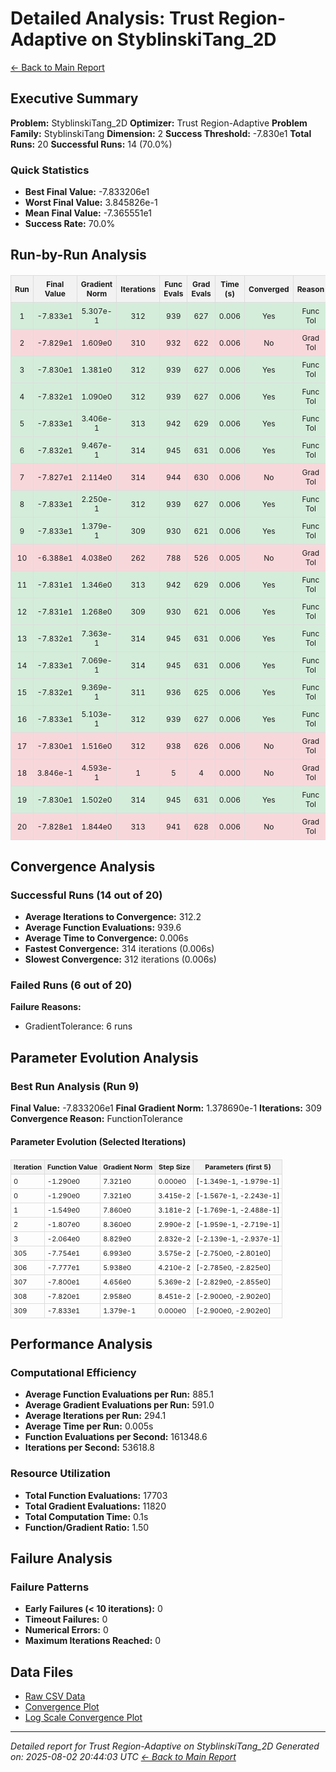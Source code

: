 # Detailed Analysis: Trust Region-Adaptive on StyblinskiTang_2D
[← Back to Main Report](benchmark_report.md)
## Executive Summary
**Problem:** StyblinskiTang_2D
**Optimizer:** Trust Region-Adaptive
**Problem Family:** StyblinskiTang
**Dimension:** 2
**Success Threshold:** -7.830e1
**Total Runs:** 20
**Successful Runs:** 14 (70.0%)

### Quick Statistics
* **Best Final Value:** -7.833206e1
* **Worst Final Value:** 3.845826e-1
* **Mean Final Value:** -7.365551e1
* **Success Rate:** 70.0%


## Run-by-Run Analysis
<table style="border-collapse: collapse; width: 100%; margin: 20px 0; font-size: 12px;">
<tr style="background-color: #f2f2f2;">
<th style="border: 1px solid #ddd; padding: 6px; text-align: center;">Run</th>
<th style="border: 1px solid #ddd; padding: 6px; text-align: center;">Final Value</th>
<th style="border: 1px solid #ddd; padding: 6px; text-align: center;">Gradient Norm</th>
<th style="border: 1px solid #ddd; padding: 6px; text-align: center;">Iterations</th>
<th style="border: 1px solid #ddd; padding: 6px; text-align: center;">Func Evals</th>
<th style="border: 1px solid #ddd; padding: 6px; text-align: center;">Grad Evals</th>
<th style="border: 1px solid #ddd; padding: 6px; text-align: center;">Time (s)</th>
<th style="border: 1px solid #ddd; padding: 6px; text-align: center;">Converged</th>
<th style="border: 1px solid #ddd; padding: 6px; text-align: center;">Reason</th>
</tr>
<tr style="background-color: #d4edda;">
<td style="border: 1px solid #ddd; padding: 6px; text-align: center;">1</td>
<td style="border: 1px solid #ddd; padding: 6px; text-align: center;">-7.833e1</td>
<td style="border: 1px solid #ddd; padding: 6px; text-align: center;">5.307e-1</td>
<td style="border: 1px solid #ddd; padding: 6px; text-align: center;">312</td>
<td style="border: 1px solid #ddd; padding: 6px; text-align: center;">939</td>
<td style="border: 1px solid #ddd; padding: 6px; text-align: center;">627</td>
<td style="border: 1px solid #ddd; padding: 6px; text-align: center;">0.006</td>
<td style="border: 1px solid #ddd; padding: 6px; text-align: center;">Yes</td>
<td style="border: 1px solid #ddd; padding: 6px; text-align: center;">Func Tol</td>
</tr>
<tr style="background-color: #f8d7da;">
<td style="border: 1px solid #ddd; padding: 6px; text-align: center;">2</td>
<td style="border: 1px solid #ddd; padding: 6px; text-align: center;">-7.829e1</td>
<td style="border: 1px solid #ddd; padding: 6px; text-align: center;">1.609e0</td>
<td style="border: 1px solid #ddd; padding: 6px; text-align: center;">310</td>
<td style="border: 1px solid #ddd; padding: 6px; text-align: center;">932</td>
<td style="border: 1px solid #ddd; padding: 6px; text-align: center;">622</td>
<td style="border: 1px solid #ddd; padding: 6px; text-align: center;">0.006</td>
<td style="border: 1px solid #ddd; padding: 6px; text-align: center;">No</td>
<td style="border: 1px solid #ddd; padding: 6px; text-align: center;">Grad Tol</td>
</tr>
<tr style="background-color: #d4edda;">
<td style="border: 1px solid #ddd; padding: 6px; text-align: center;">3</td>
<td style="border: 1px solid #ddd; padding: 6px; text-align: center;">-7.830e1</td>
<td style="border: 1px solid #ddd; padding: 6px; text-align: center;">1.381e0</td>
<td style="border: 1px solid #ddd; padding: 6px; text-align: center;">312</td>
<td style="border: 1px solid #ddd; padding: 6px; text-align: center;">939</td>
<td style="border: 1px solid #ddd; padding: 6px; text-align: center;">627</td>
<td style="border: 1px solid #ddd; padding: 6px; text-align: center;">0.006</td>
<td style="border: 1px solid #ddd; padding: 6px; text-align: center;">Yes</td>
<td style="border: 1px solid #ddd; padding: 6px; text-align: center;">Func Tol</td>
</tr>
<tr style="background-color: #d4edda;">
<td style="border: 1px solid #ddd; padding: 6px; text-align: center;">4</td>
<td style="border: 1px solid #ddd; padding: 6px; text-align: center;">-7.832e1</td>
<td style="border: 1px solid #ddd; padding: 6px; text-align: center;">1.090e0</td>
<td style="border: 1px solid #ddd; padding: 6px; text-align: center;">312</td>
<td style="border: 1px solid #ddd; padding: 6px; text-align: center;">939</td>
<td style="border: 1px solid #ddd; padding: 6px; text-align: center;">627</td>
<td style="border: 1px solid #ddd; padding: 6px; text-align: center;">0.006</td>
<td style="border: 1px solid #ddd; padding: 6px; text-align: center;">Yes</td>
<td style="border: 1px solid #ddd; padding: 6px; text-align: center;">Func Tol</td>
</tr>
<tr style="background-color: #d4edda;">
<td style="border: 1px solid #ddd; padding: 6px; text-align: center;">5</td>
<td style="border: 1px solid #ddd; padding: 6px; text-align: center;">-7.833e1</td>
<td style="border: 1px solid #ddd; padding: 6px; text-align: center;">3.406e-1</td>
<td style="border: 1px solid #ddd; padding: 6px; text-align: center;">313</td>
<td style="border: 1px solid #ddd; padding: 6px; text-align: center;">942</td>
<td style="border: 1px solid #ddd; padding: 6px; text-align: center;">629</td>
<td style="border: 1px solid #ddd; padding: 6px; text-align: center;">0.006</td>
<td style="border: 1px solid #ddd; padding: 6px; text-align: center;">Yes</td>
<td style="border: 1px solid #ddd; padding: 6px; text-align: center;">Func Tol</td>
</tr>
<tr style="background-color: #d4edda;">
<td style="border: 1px solid #ddd; padding: 6px; text-align: center;">6</td>
<td style="border: 1px solid #ddd; padding: 6px; text-align: center;">-7.832e1</td>
<td style="border: 1px solid #ddd; padding: 6px; text-align: center;">9.467e-1</td>
<td style="border: 1px solid #ddd; padding: 6px; text-align: center;">314</td>
<td style="border: 1px solid #ddd; padding: 6px; text-align: center;">945</td>
<td style="border: 1px solid #ddd; padding: 6px; text-align: center;">631</td>
<td style="border: 1px solid #ddd; padding: 6px; text-align: center;">0.006</td>
<td style="border: 1px solid #ddd; padding: 6px; text-align: center;">Yes</td>
<td style="border: 1px solid #ddd; padding: 6px; text-align: center;">Func Tol</td>
</tr>
<tr style="background-color: #f8d7da;">
<td style="border: 1px solid #ddd; padding: 6px; text-align: center;">7</td>
<td style="border: 1px solid #ddd; padding: 6px; text-align: center;">-7.827e1</td>
<td style="border: 1px solid #ddd; padding: 6px; text-align: center;">2.114e0</td>
<td style="border: 1px solid #ddd; padding: 6px; text-align: center;">314</td>
<td style="border: 1px solid #ddd; padding: 6px; text-align: center;">944</td>
<td style="border: 1px solid #ddd; padding: 6px; text-align: center;">630</td>
<td style="border: 1px solid #ddd; padding: 6px; text-align: center;">0.006</td>
<td style="border: 1px solid #ddd; padding: 6px; text-align: center;">No</td>
<td style="border: 1px solid #ddd; padding: 6px; text-align: center;">Grad Tol</td>
</tr>
<tr style="background-color: #d4edda;">
<td style="border: 1px solid #ddd; padding: 6px; text-align: center;">8</td>
<td style="border: 1px solid #ddd; padding: 6px; text-align: center;">-7.833e1</td>
<td style="border: 1px solid #ddd; padding: 6px; text-align: center;">2.250e-1</td>
<td style="border: 1px solid #ddd; padding: 6px; text-align: center;">312</td>
<td style="border: 1px solid #ddd; padding: 6px; text-align: center;">939</td>
<td style="border: 1px solid #ddd; padding: 6px; text-align: center;">627</td>
<td style="border: 1px solid #ddd; padding: 6px; text-align: center;">0.006</td>
<td style="border: 1px solid #ddd; padding: 6px; text-align: center;">Yes</td>
<td style="border: 1px solid #ddd; padding: 6px; text-align: center;">Func Tol</td>
</tr>
<tr style="background-color: #d4edda;">
<td style="border: 1px solid #ddd; padding: 6px; text-align: center;">9</td>
<td style="border: 1px solid #ddd; padding: 6px; text-align: center;">-7.833e1</td>
<td style="border: 1px solid #ddd; padding: 6px; text-align: center;">1.379e-1</td>
<td style="border: 1px solid #ddd; padding: 6px; text-align: center;">309</td>
<td style="border: 1px solid #ddd; padding: 6px; text-align: center;">930</td>
<td style="border: 1px solid #ddd; padding: 6px; text-align: center;">621</td>
<td style="border: 1px solid #ddd; padding: 6px; text-align: center;">0.006</td>
<td style="border: 1px solid #ddd; padding: 6px; text-align: center;">Yes</td>
<td style="border: 1px solid #ddd; padding: 6px; text-align: center;">Func Tol</td>
</tr>
<tr style="background-color: #f8d7da;">
<td style="border: 1px solid #ddd; padding: 6px; text-align: center;">10</td>
<td style="border: 1px solid #ddd; padding: 6px; text-align: center;">-6.388e1</td>
<td style="border: 1px solid #ddd; padding: 6px; text-align: center;">4.038e0</td>
<td style="border: 1px solid #ddd; padding: 6px; text-align: center;">262</td>
<td style="border: 1px solid #ddd; padding: 6px; text-align: center;">788</td>
<td style="border: 1px solid #ddd; padding: 6px; text-align: center;">526</td>
<td style="border: 1px solid #ddd; padding: 6px; text-align: center;">0.005</td>
<td style="border: 1px solid #ddd; padding: 6px; text-align: center;">No</td>
<td style="border: 1px solid #ddd; padding: 6px; text-align: center;">Grad Tol</td>
</tr>
<tr style="background-color: #d4edda;">
<td style="border: 1px solid #ddd; padding: 6px; text-align: center;">11</td>
<td style="border: 1px solid #ddd; padding: 6px; text-align: center;">-7.831e1</td>
<td style="border: 1px solid #ddd; padding: 6px; text-align: center;">1.346e0</td>
<td style="border: 1px solid #ddd; padding: 6px; text-align: center;">313</td>
<td style="border: 1px solid #ddd; padding: 6px; text-align: center;">942</td>
<td style="border: 1px solid #ddd; padding: 6px; text-align: center;">629</td>
<td style="border: 1px solid #ddd; padding: 6px; text-align: center;">0.006</td>
<td style="border: 1px solid #ddd; padding: 6px; text-align: center;">Yes</td>
<td style="border: 1px solid #ddd; padding: 6px; text-align: center;">Func Tol</td>
</tr>
<tr style="background-color: #d4edda;">
<td style="border: 1px solid #ddd; padding: 6px; text-align: center;">12</td>
<td style="border: 1px solid #ddd; padding: 6px; text-align: center;">-7.831e1</td>
<td style="border: 1px solid #ddd; padding: 6px; text-align: center;">1.268e0</td>
<td style="border: 1px solid #ddd; padding: 6px; text-align: center;">309</td>
<td style="border: 1px solid #ddd; padding: 6px; text-align: center;">930</td>
<td style="border: 1px solid #ddd; padding: 6px; text-align: center;">621</td>
<td style="border: 1px solid #ddd; padding: 6px; text-align: center;">0.006</td>
<td style="border: 1px solid #ddd; padding: 6px; text-align: center;">Yes</td>
<td style="border: 1px solid #ddd; padding: 6px; text-align: center;">Func Tol</td>
</tr>
<tr style="background-color: #d4edda;">
<td style="border: 1px solid #ddd; padding: 6px; text-align: center;">13</td>
<td style="border: 1px solid #ddd; padding: 6px; text-align: center;">-7.832e1</td>
<td style="border: 1px solid #ddd; padding: 6px; text-align: center;">7.363e-1</td>
<td style="border: 1px solid #ddd; padding: 6px; text-align: center;">314</td>
<td style="border: 1px solid #ddd; padding: 6px; text-align: center;">945</td>
<td style="border: 1px solid #ddd; padding: 6px; text-align: center;">631</td>
<td style="border: 1px solid #ddd; padding: 6px; text-align: center;">0.006</td>
<td style="border: 1px solid #ddd; padding: 6px; text-align: center;">Yes</td>
<td style="border: 1px solid #ddd; padding: 6px; text-align: center;">Func Tol</td>
</tr>
<tr style="background-color: #d4edda;">
<td style="border: 1px solid #ddd; padding: 6px; text-align: center;">14</td>
<td style="border: 1px solid #ddd; padding: 6px; text-align: center;">-7.833e1</td>
<td style="border: 1px solid #ddd; padding: 6px; text-align: center;">7.069e-1</td>
<td style="border: 1px solid #ddd; padding: 6px; text-align: center;">314</td>
<td style="border: 1px solid #ddd; padding: 6px; text-align: center;">945</td>
<td style="border: 1px solid #ddd; padding: 6px; text-align: center;">631</td>
<td style="border: 1px solid #ddd; padding: 6px; text-align: center;">0.006</td>
<td style="border: 1px solid #ddd; padding: 6px; text-align: center;">Yes</td>
<td style="border: 1px solid #ddd; padding: 6px; text-align: center;">Func Tol</td>
</tr>
<tr style="background-color: #d4edda;">
<td style="border: 1px solid #ddd; padding: 6px; text-align: center;">15</td>
<td style="border: 1px solid #ddd; padding: 6px; text-align: center;">-7.832e1</td>
<td style="border: 1px solid #ddd; padding: 6px; text-align: center;">9.369e-1</td>
<td style="border: 1px solid #ddd; padding: 6px; text-align: center;">311</td>
<td style="border: 1px solid #ddd; padding: 6px; text-align: center;">936</td>
<td style="border: 1px solid #ddd; padding: 6px; text-align: center;">625</td>
<td style="border: 1px solid #ddd; padding: 6px; text-align: center;">0.006</td>
<td style="border: 1px solid #ddd; padding: 6px; text-align: center;">Yes</td>
<td style="border: 1px solid #ddd; padding: 6px; text-align: center;">Func Tol</td>
</tr>
<tr style="background-color: #d4edda;">
<td style="border: 1px solid #ddd; padding: 6px; text-align: center;">16</td>
<td style="border: 1px solid #ddd; padding: 6px; text-align: center;">-7.833e1</td>
<td style="border: 1px solid #ddd; padding: 6px; text-align: center;">5.103e-1</td>
<td style="border: 1px solid #ddd; padding: 6px; text-align: center;">312</td>
<td style="border: 1px solid #ddd; padding: 6px; text-align: center;">939</td>
<td style="border: 1px solid #ddd; padding: 6px; text-align: center;">627</td>
<td style="border: 1px solid #ddd; padding: 6px; text-align: center;">0.006</td>
<td style="border: 1px solid #ddd; padding: 6px; text-align: center;">Yes</td>
<td style="border: 1px solid #ddd; padding: 6px; text-align: center;">Func Tol</td>
</tr>
<tr style="background-color: #f8d7da;">
<td style="border: 1px solid #ddd; padding: 6px; text-align: center;">17</td>
<td style="border: 1px solid #ddd; padding: 6px; text-align: center;">-7.830e1</td>
<td style="border: 1px solid #ddd; padding: 6px; text-align: center;">1.516e0</td>
<td style="border: 1px solid #ddd; padding: 6px; text-align: center;">312</td>
<td style="border: 1px solid #ddd; padding: 6px; text-align: center;">938</td>
<td style="border: 1px solid #ddd; padding: 6px; text-align: center;">626</td>
<td style="border: 1px solid #ddd; padding: 6px; text-align: center;">0.006</td>
<td style="border: 1px solid #ddd; padding: 6px; text-align: center;">No</td>
<td style="border: 1px solid #ddd; padding: 6px; text-align: center;">Grad Tol</td>
</tr>
<tr style="background-color: #f8d7da;">
<td style="border: 1px solid #ddd; padding: 6px; text-align: center;">18</td>
<td style="border: 1px solid #ddd; padding: 6px; text-align: center;">3.846e-1</td>
<td style="border: 1px solid #ddd; padding: 6px; text-align: center;">4.593e-1</td>
<td style="border: 1px solid #ddd; padding: 6px; text-align: center;">1</td>
<td style="border: 1px solid #ddd; padding: 6px; text-align: center;">5</td>
<td style="border: 1px solid #ddd; padding: 6px; text-align: center;">4</td>
<td style="border: 1px solid #ddd; padding: 6px; text-align: center;">0.000</td>
<td style="border: 1px solid #ddd; padding: 6px; text-align: center;">No</td>
<td style="border: 1px solid #ddd; padding: 6px; text-align: center;">Grad Tol</td>
</tr>
<tr style="background-color: #d4edda;">
<td style="border: 1px solid #ddd; padding: 6px; text-align: center;">19</td>
<td style="border: 1px solid #ddd; padding: 6px; text-align: center;">-7.830e1</td>
<td style="border: 1px solid #ddd; padding: 6px; text-align: center;">1.502e0</td>
<td style="border: 1px solid #ddd; padding: 6px; text-align: center;">314</td>
<td style="border: 1px solid #ddd; padding: 6px; text-align: center;">945</td>
<td style="border: 1px solid #ddd; padding: 6px; text-align: center;">631</td>
<td style="border: 1px solid #ddd; padding: 6px; text-align: center;">0.006</td>
<td style="border: 1px solid #ddd; padding: 6px; text-align: center;">Yes</td>
<td style="border: 1px solid #ddd; padding: 6px; text-align: center;">Func Tol</td>
</tr>
<tr style="background-color: #f8d7da;">
<td style="border: 1px solid #ddd; padding: 6px; text-align: center;">20</td>
<td style="border: 1px solid #ddd; padding: 6px; text-align: center;">-7.828e1</td>
<td style="border: 1px solid #ddd; padding: 6px; text-align: center;">1.844e0</td>
<td style="border: 1px solid #ddd; padding: 6px; text-align: center;">313</td>
<td style="border: 1px solid #ddd; padding: 6px; text-align: center;">941</td>
<td style="border: 1px solid #ddd; padding: 6px; text-align: center;">628</td>
<td style="border: 1px solid #ddd; padding: 6px; text-align: center;">0.006</td>
<td style="border: 1px solid #ddd; padding: 6px; text-align: center;">No</td>
<td style="border: 1px solid #ddd; padding: 6px; text-align: center;">Grad Tol</td>
</tr>
</table>

## Convergence Analysis

### Successful Runs (14 out of 20)

* **Average Iterations to Convergence:** 312.2
* **Average Function Evaluations:** 939.6
* **Average Time to Convergence:** 0.006s
* **Fastest Convergence:** 314 iterations (0.006s)
* **Slowest Convergence:** 312 iterations (0.006s)

### Failed Runs (6 out of 20)

**Failure Reasons:**
- GradientTolerance: 6 runs

## Parameter Evolution Analysis

### Best Run Analysis (Run 9)
**Final Value:** -7.833206e1
**Final Gradient Norm:** 1.378690e-1
**Iterations:** 309
**Convergence Reason:** FunctionTolerance

#### Parameter Evolution (Selected Iterations)

<table style="border-collapse: collapse; width: 100%; margin: 20px 0; font-size: 11px;">
<tr style="background-color: #f2f2f2;">
<th style="border: 1px solid #ddd; padding: 4px;">Iteration</th>
<th style="border: 1px solid #ddd; padding: 4px;">Function Value</th>
<th style="border: 1px solid #ddd; padding: 4px;">Gradient Norm</th>
<th style="border: 1px solid #ddd; padding: 4px;">Step Size</th>
<th style="border: 1px solid #ddd; padding: 4px;">Parameters (first 5)</th>
</tr>
<tr><td style="border: 1px solid #ddd; padding: 4px;">0</td><td style="border: 1px solid #ddd; padding: 4px;">-1.290e0</td><td style="border: 1px solid #ddd; padding: 4px;">7.321e0</td><td style="border: 1px solid #ddd; padding: 4px;">0.000e0</td><td style="border: 1px solid #ddd; padding: 4px;">[-1.349e-1, -1.979e-1]</td></tr>
<tr><td style="border: 1px solid #ddd; padding: 4px;">0</td><td style="border: 1px solid #ddd; padding: 4px;">-1.290e0</td><td style="border: 1px solid #ddd; padding: 4px;">7.321e0</td><td style="border: 1px solid #ddd; padding: 4px;">3.415e-2</td><td style="border: 1px solid #ddd; padding: 4px;">[-1.567e-1, -2.243e-1]</td></tr>
<tr><td style="border: 1px solid #ddd; padding: 4px;">1</td><td style="border: 1px solid #ddd; padding: 4px;">-1.549e0</td><td style="border: 1px solid #ddd; padding: 4px;">7.860e0</td><td style="border: 1px solid #ddd; padding: 4px;">3.181e-2</td><td style="border: 1px solid #ddd; padding: 4px;">[-1.769e-1, -2.488e-1]</td></tr>
<tr><td style="border: 1px solid #ddd; padding: 4px;">2</td><td style="border: 1px solid #ddd; padding: 4px;">-1.807e0</td><td style="border: 1px solid #ddd; padding: 4px;">8.360e0</td><td style="border: 1px solid #ddd; padding: 4px;">2.990e-2</td><td style="border: 1px solid #ddd; padding: 4px;">[-1.959e-1, -2.719e-1]</td></tr>
<tr><td style="border: 1px solid #ddd; padding: 4px;">3</td><td style="border: 1px solid #ddd; padding: 4px;">-2.064e0</td><td style="border: 1px solid #ddd; padding: 4px;">8.829e0</td><td style="border: 1px solid #ddd; padding: 4px;">2.832e-2</td><td style="border: 1px solid #ddd; padding: 4px;">[-2.139e-1, -2.937e-1]</td></tr>
<tr><td style="border: 1px solid #ddd; padding: 4px;">305</td><td style="border: 1px solid #ddd; padding: 4px;">-7.754e1</td><td style="border: 1px solid #ddd; padding: 4px;">6.993e0</td><td style="border: 1px solid #ddd; padding: 4px;">3.575e-2</td><td style="border: 1px solid #ddd; padding: 4px;">[-2.750e0, -2.801e0]</td></tr>
<tr><td style="border: 1px solid #ddd; padding: 4px;">306</td><td style="border: 1px solid #ddd; padding: 4px;">-7.777e1</td><td style="border: 1px solid #ddd; padding: 4px;">5.938e0</td><td style="border: 1px solid #ddd; padding: 4px;">4.210e-2</td><td style="border: 1px solid #ddd; padding: 4px;">[-2.785e0, -2.825e0]</td></tr>
<tr><td style="border: 1px solid #ddd; padding: 4px;">307</td><td style="border: 1px solid #ddd; padding: 4px;">-7.800e1</td><td style="border: 1px solid #ddd; padding: 4px;">4.656e0</td><td style="border: 1px solid #ddd; padding: 4px;">5.369e-2</td><td style="border: 1px solid #ddd; padding: 4px;">[-2.829e0, -2.855e0]</td></tr>
<tr><td style="border: 1px solid #ddd; padding: 4px;">308</td><td style="border: 1px solid #ddd; padding: 4px;">-7.820e1</td><td style="border: 1px solid #ddd; padding: 4px;">2.958e0</td><td style="border: 1px solid #ddd; padding: 4px;">8.451e-2</td><td style="border: 1px solid #ddd; padding: 4px;">[-2.900e0, -2.902e0]</td></tr>
<tr><td style="border: 1px solid #ddd; padding: 4px;">309</td><td style="border: 1px solid #ddd; padding: 4px;">-7.833e1</td><td style="border: 1px solid #ddd; padding: 4px;">1.379e-1</td><td style="border: 1px solid #ddd; padding: 4px;">0.000e0</td><td style="border: 1px solid #ddd; padding: 4px;">[-2.900e0, -2.902e0]</td></tr>
</table>

## Performance Analysis

### Computational Efficiency
- **Average Function Evaluations per Run:** 885.1
- **Average Gradient Evaluations per Run:** 591.0
- **Average Iterations per Run:** 294.1
- **Average Time per Run:** 0.005s
- **Function Evaluations per Second:** 161348.6
- **Iterations per Second:** 53618.8
### Resource Utilization
- **Total Function Evaluations:** 17703
- **Total Gradient Evaluations:** 11820
- **Total Computation Time:** 0.1s
- **Function/Gradient Ratio:** 1.50
## Failure Analysis

### Failure Patterns
- **Early Failures (< 10 iterations):** 0
- **Timeout Failures:** 0
- **Numerical Errors:** 0
- **Maximum Iterations Reached:** 0


## Data Files
* [Raw CSV Data](../data/problems/StyblinskiTang_2D_results.csv)
* [Convergence Plot](../plots/StyblinskiTang_2D.png)
* [Log Scale Convergence Plot](../plots/StyblinskiTang_2D_log.png)


---
*Detailed report for Trust Region-Adaptive on StyblinskiTang_2D*
*Generated on: 2025-08-02 20:44:03 UTC*
*[← Back to Main Report](../benchmark_report.md)*

